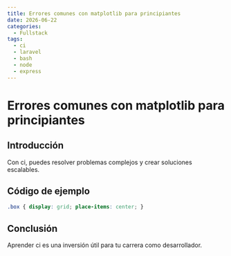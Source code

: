 ```yaml
---
title: Errores comunes con matplotlib para principiantes
date: 2026-06-22
categories:
  - Fullstack
tags:
  - ci
  - laravel
  - bash
  - node
  - express
---
```


# Errores comunes con matplotlib para principiantes

## Introducción

Con ci, puedes resolver problemas complejos y crear soluciones escalables.

## Código de ejemplo

```css
.box { display: grid; place-items: center; }
```

## Conclusión

Aprender ci es una inversión útil para tu carrera como desarrollador.